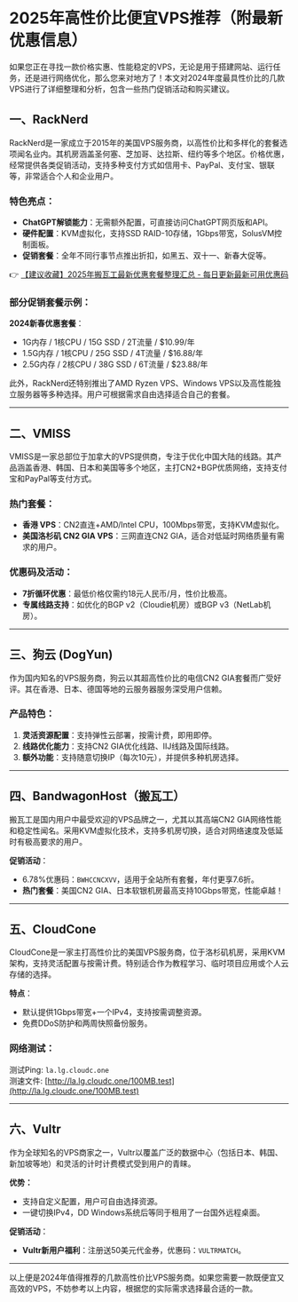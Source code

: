 # 2025年高性价比便宜VPS推荐（附最新优惠信息）

如果您正在寻找一款价格实惠、性能稳定的VPS，无论是用于搭建网站、运行任务，还是进行网络优化，那么您来对地方了！本文对2024年度最具性价比的几款VPS进行了详细整理和分析，包含一些热门促销活动和购买建议。

## 一、RackNerd

RackNerd是一家成立于2015年的美国VPS服务商，以高性价比和多样化的套餐选项闻名业内。其机房涵盖圣何塞、芝加哥、达拉斯、纽约等多个地区。价格优惠，经常提供各类促销活动，支持多种支付方式如信用卡、PayPal、支付宝、银联等，非常适合个人和企业用户。

### 特色亮点：
- **ChatGPT解锁能力**：无需额外配置，可直接访问ChatGPT网页版和API。
- **硬件配置**：KVM虚拟化，支持SSD RAID-10存储，1Gbps带宽，SolusVM控制面板。
- **促销套餐**：全年不同行事节点推出折扣，如黑五、双十一、新春大促等。

👉 [【建议收藏】2025年搬瓦工最新优惠套餐整理汇总 - 每日更新最新可用优惠码](https://bit.ly/banwagon)

### 部分促销套餐示例：
**2024新春优惠套餐**：
- 1G内存 / 1核CPU / 15G SSD / 2T流量 / $10.99/年
- 1.5G内存 / 1核CPU / 25G SSD / 4T流量 / $16.88/年
- 2.5G内存 / 2核CPU / 38G SSD / 6T流量 / $23.88/年

此外，RackNerd还特别推出了AMD Ryzen VPS、Windows VPS以及高性能独立服务器等多种选择。用户可根据需求自由选择适合自己的套餐。

---

## 二、VMISS

VMISS是一家总部位于加拿大的VPS提供商，专注于优化中国大陆的线路。其产品涵盖香港、韩国、日本和美国等多个地区，主打CN2+BGP优质网络，支持支付宝和PayPal等支付方式。

### 热门套餐：
- **香港 VPS**：CN2直连+AMD/Intel CPU，100Mbps带宽，支持KVM虚拟化。
- **美国洛杉矶 CN2 GIA VPS**：三网直连CN2 GIA，适合对低延时网络质量有需求的用户。

### 优惠码及活动：
- **7折循环优惠**：最低价格仅需约18元人民币/月，性价比极高。
- **专属线路支持**：如优化的BGP v2（Cloudie机房）或BGP v3（NetLab机房）。

---

## 三、狗云 (DogYun)

作为国内知名的VPS服务商，狗云以其超高性价比的电信CN2 GIA套餐而广受好评。其在香港、日本、德国等地的云服务器服务深受用户信赖。

### 产品特色：
1. **灵活资源配置**：支持弹性云部署，按需计费，即用即停。
2. **线路优化能力**：支持CN2 GIA优化线路、IIJ线路及国际线路。
3. **额外功能**：支持随意切换IP（每次10元），并提供多种机房选择。

---

## 四、BandwagonHost（搬瓦工）

搬瓦工是国内用户中最受欢迎的VPS品牌之一，尤其以其高端CN2 GIA网络性能和稳定性闻名。采用KVM虚拟化技术，支持多机房切换，适合对网络速度及低延时有极高要求的用户。

**促销活动**：
- 6.78%优惠码：`BWHCCNCXVV`，适用于全站所有套餐，年付更享7.6折。
- **热门套餐**：美国CN2 GIA、日本软银机房最高支持10Gbps带宽，性能卓越！

---

## 五、CloudCone

CloudCone是一家主打高性价比的美国VPS服务商，位于洛杉矶机房，采用KVM架构，支持灵活配置与按需计费。特别适合作为教程学习、临时项目应用或个人云存储的选择。

**特点**：
- 默认提供1Gbps带宽+一个IPv4，支持按需调整资源。
- 免费DDoS防护和两周快照备份服务。

### 网络测试：
测试Ping: `la.lg.cloudc.one`  
测速文件: [http://la.lg.cloudc.one/100MB.test](http://la.lg.cloudc.one/100MB.test)

---

## 六、Vultr

作为全球知名的VPS商家之一，Vultr以覆盖广泛的数据中心（包括日本、韩国、新加坡等地）和灵活的计时计费模式受到用户的青睐。

**优势：**
- 支持自定义配置，用户可自由选择资源。
- 一键切换IPv4，DD Windows系统后等同于租用了一台国外远程桌面。

**促销活动**：
- **Vultr新用户福利**：注册送50美元代金券，优惠码：`VULTRMATCH`。

---

以上便是2024年值得推荐的几款高性价比VPS服务商。如果您需要一款既便宜又高效的VPS，不妨参考以上内容，根据您的实际需求选择最合适的一款。